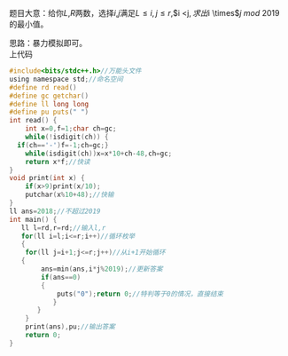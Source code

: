 题目大意：给你$L$,$R$两数，选择$i$,$j$满足$L \leq i,j\leq r$,$i $<$j$,求出$i \times$$j$ $mod$ $2019$ 的最小值。

思路：暴力模拟即可。    
上代码
```c
#include<bits/stdc++.h>//万能头文件
using namespace std;//命名空间
#define rd read()
#define gc getchar()
#define ll long long
#define pu puts(" ")
int read() {
	int x=0,f=1;char ch=gc;
	while(!isdigit(ch)) {
  if(ch=='-')f=-1;ch=gc;}
	while(isdigit(ch))x=x*10+ch-48,ch=gc;
	return x*f;//快读
}
void print(int x) {
	if(x>9)print(x/10);
	putchar(x%10+48);//快输
}
ll ans=2018;//不超过2019
int main() {
   ll l=rd,r=rd;//输入l,r
   for(ll i=l;i<=r;i++)//循环枚举
   {
   	for(ll j=i+1;j<=r;j++)//从i+1开始循环
   {
   		ans=min(ans,i*j%2019);//更新答案
   		if(ans==0)
   		{
   			puts("0");return 0;//特判等于0的情况，直接结束
		   }
	   }
	} 
	print(ans),pu;//输出答案
	return 0;
}
```
